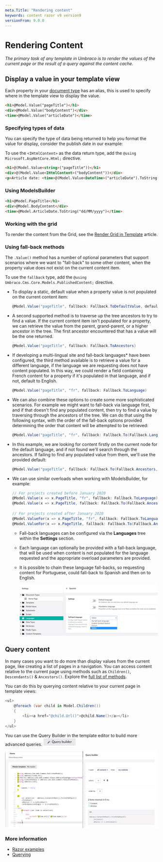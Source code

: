 ```yaml
---
meta.Title: "Rendering content"
keywords: content razor v9 version9
versionFrom: 9.0.0
---
```


# Rendering Content

_The primary task of any template in Umbraco is to render the values of the current page or the result of a query against the content cache._

## Display a value in your template view

Each property in your [document type](../../Data/Defining-Content/index.md#what-is-a-document-type) has an alias, this is used to specify where in the template view to display the value.

```html
<h1>@Model.Value("pageTitle")</h1>
<div>@Model.Value("bodyContent")</div>
<time>@Model.Value("articleDate")</time>
```

### Specifying types of data

You can specify the type of data being returned to help you format the value for display, consider the publish date in our example:

To use the `<IHtmlContent>` as the data return type, add the `@using Microsoft.AspNetCore.Html;` directive.

```html
<h1>@(Model.Value<string>("pageTitle"))</h1>
<div>@(Model.Value<IHtmlContent>("bodyContent"))</div>
<p>Article date: <time>@(Model.Value<DateTime>("articleDate").ToString("dd/MM/yyyy"))</time></p>
```

### Using ModelsBuilder

```html
<h1>@Model.PageTitle</h1>
<div>@Model.BodyContent</div>
<time>@Model.ArticleDate.ToString("dd/MM/yyyy")</time>
```

### Working with the grid

To render the content from the Grid, see the [Render Grid in Template](../../Backoffice/Property-Editors/Built-in-Property-Editors/Grid-Layout/Render-Grid-In-Template.md#render-grid-in-template) article.

### Using fall-back methods

The `.Value()` method has a number of optional parameters that support scenarios where we want to "fall-back" to some other content, when the property value does not exist on the current content item.

To use the `fallback` type, add the `@using Umbraco.Cms.Core.Models.PublishedContent;` directive.

- To display a static, default value when a property value is not populated on the current content item:

    ```csharp
    @Model.Value("pageTitle", fallback: Fallback.ToDefaultValue, defaultValue: new HtmlString("Default page title"))
    ```

- A second supported method is to traverse up the tree ancestors to try to find a value.  If the current content item isn't populated for a property, we can retrieve the value from the parent, grand-parent, or a higher ancestor in the tree.  The first ancestor encountered that has a value will be the one returned.

    ```csharp
    @Model.Value("pageTitle", fallback: Fallback.ToAncestors)
    ```

- If developing a multi-lingual site and fall-back languages* have been configured, the third method available is to retrieve a value for a different language, if the language we are requesting does not have content populated.  In this way, we could render a field containing French content for a property if it's populated in that language, and if not, default to English.

    ```csharp
    @Model.Value("pageTitle", "fr", fallback: Fallback.ToLanguage)
    ```

- We can also combine these options to create some more sophisticated scenarios.  For example we might want to fall-back via language first, and if that doesn't find any populated content, then try to find a value by traversing through the ancestors of the tree.  We can do that using the following syntax, with the order of the fall-back options provided determining the order that content will be attempted to be retrieved:

    ```csharp
    @Model.Value("pageTitle", "fr", fallback: Fallback.To(Fallback.Language, Fallback.Ancestors))
    ```

- In this example, we are looking for content firstly on the current node for the default language, and if not found we'll search through the ancestors.  If failing to find any populated value from them, we'll use the provided default:

    ```csharp
    @Model.Value("pageTitle", fallback: Fallback.To(Fallback.Ancestors, Fallback.DefaultValue), defaultValue: new HtmlString("Default page title"))
    ```

- We can use similar overloads when working with ModelsBuilder, for example:

    ```csharp
    // For projects created before January 2020
    @Model.Value(x => x.PageTitle, "fr", fallback: Fallback.ToLanguage)
    @Model.Value(x => x.PageTitle, fallback: Fallback.To(Fallback.Ancestors, Fallback.DefaultValue), defaultValue: "Default page title")

    // For projects created after January 2020
    @Model.ValueFor(x => x.PageTitle, "fr", fallback: Fallback.ToLanguage)
    @Model.ValueFor(x => x.PageTitle, fallback: Fallback.To(Fallback.Ancestors, Fallback.DefaultValue), defaultValue: "Default page title")
    ```

  - Fall-back languages can be configured via the **Languages** tree within the **Settings** section.  
  - Each language can optionally be provided with a fall-back language, that will be used when content is not populated for the language requested and the appropriate overload parameters are provided.
  - It is possible to chain these language fall-backs, so requesting content for Portuguese, could fall-back to Spanish and then on to English.

    ![Configuring fall-back languages](images/language-fallback.png)

## Query content

In many cases you want to do more than display values from the current page, like creating a list of pages in a navigation. You can access content relative to the current page using methods such as `Children()`, `Descendants()` & `Ancestors()`. Explore the [full list of methods](../../../Reference/Templating/Mvc/querying.md#traversing).

You can do this by querying content relative to your current page in template views:

```csharp
<ul>
    @foreach (var child in Model.Children())
    {
        <li><a href="@child.Url()">@child.Name()</a></li>
    }
</ul>
```

You can use the Query Builder in the template editor to build more advanced queries.
![Query button](images/button-v8.png)

![Query helper](images/query-v9.png)

### More information

- [Razor examples](../../../Reference/Templating/Mvc/examples.md)
- [Querying](../../../Reference/Templating/Mvc/querying.md)
